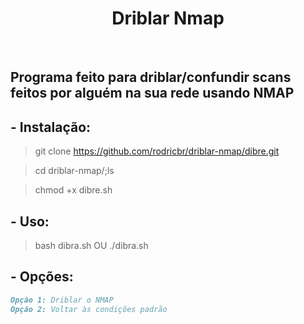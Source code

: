 <h1 align="center">Driblar Nmap</h1> </br>

## Programa feito para driblar/confundir scans feitos por alguém na sua rede usando NMAP

## - Instalação:

> git clone https://github.com/rodricbr/driblar-nmap/dibre.git

> cd driblar-nmap/;ls

> chmod +x dibre.sh

## - Uso:

> bash dibra.sh   OU   ./dibra.sh

## - Opções:

```markdown
Opção 1: Driblar o NMAP
Opção 2: Voltar às condições padrão
```
